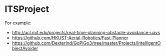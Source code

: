 # ITSProject

For example:
- http://acl.mit.edu/projects/real-time-planning-obstacle-avoidance-uavs 
- https://github.com/HKUST-Aerial-Robotics/Fast-Planner 
- https://github.com/DexterInd/GoPiGo3/tree/master/Projects/IntelligentObjectAvoider 
